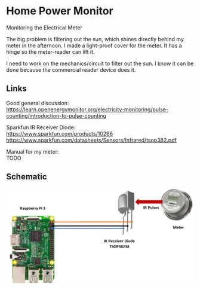 # Home Power Monitor

Monitoring the Electrical Meter

The big problem is filtering out the sun, which shines directly behind my meter in the afternoon.
I made a light-proof cover for the meter. It has a hinge so the meter-reader can lift it.

I need to work on the mechanics/circuit to filter out the sun. I know it can be done because
the commercial reader device does it.

## Links

Good general discussion:<br>
https://learn.openenergymonitor.org/electricity-monitoring/pulse-counting/introduction-to-pulse-counting

Sparkfun IR Receiver Diode:<br>
https://www.sparkfun.com/products/10266<br>
https://www.sparkfun.com/datasheets/Sensors/Infrared/tsop382.pdf

Manual for my meter:<br>
TODO

## Schematic

![](art/schematic.jpg)

